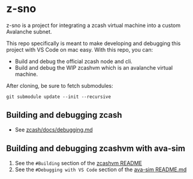 # z-sno

z-sno is a project for integrating a zcash virtual machine into a custom Avalanche subnet.

This repo specifically is meant to make developing and debugging this project with VS Code on mac easy. With this repo, you can:

- Build and debug the official zcash node and cli.
- Build and debug the WIP zcashvm which is an avalanche virtual machine. 

After cloning, be sure to fetch submodules:

`git submodule update --init --recursive`

## Building and debugging zcash

- See [zcash/docs/debugging.md](zcash/docs/debugging.md)

## Building and debugging zcashvm with ava-sim

1. See the `#Building` section of the [zcashvm README](https://github.com/rkass/zcashvm/tree/main#building)
2. See the `#Debugging with VS Code` section of the [ava-sim README.md](https://github.com/rkass/ava-sim/tree/master#debugging-with-vs-code)
